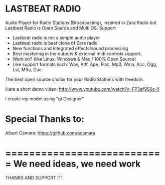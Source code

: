 LASTBEAT RADIO
==============

Audio Player for Radio Stations (Broadcasting), inspired in Zara Radio but Lastbeat Radio is Open Source and Multi OS. Support


* Lastbeat radio is not a simple audio player
* Lastbeat radio is best clone of Zara radio
* New functions and integrated effects/sound processing
* Best mastering in the outputs & external midi controls support.
* Work on? (like Linux, Windows & Mac / 100% Open Source)
* Like support formats such: Wav, Aiff, Ape, Flac, Mp3, Wma, Acc, Ogg, Lst, M3u, Cue

The best open source choise for your Radio Stations with freedom.

Here a short demo video: http://www.youtube.com/watch?v=FP3af9S0c-Y

I create my model using "qt Designer"


Special Thanks to:
==================
Albert Cámara: https://github.com/acamara


===========================
We need ideas, we need work
===========================

THANKS AND SUPPORT IT!

